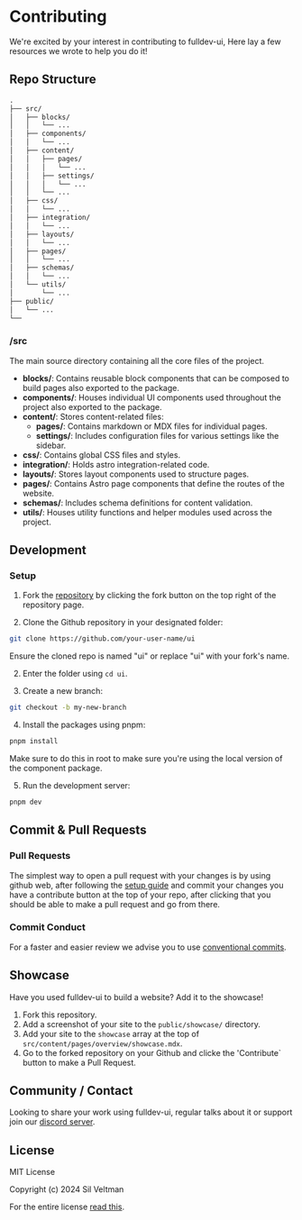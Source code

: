 # Contributing

We're excited by your interest in contributing to fulldev-ui,
Here lay a few resources we wrote to help you do it!

## Repo Structure

```md
.
├── src/
│   ├── blocks/
│   │   └── ...
│   ├── components/
│   │   └── ...
│   ├── content/
│   │   ├── pages/
│   │   │   └── ...
│   │   ├── settings/
│   │   │   └── ...
│   │   └── ...
│   ├── css/
│   │   └── ...
│   ├── integration/
│   │   └── ...
│   ├── layouts/
│   │   └── ...
│   ├── pages/
│   │   └── ...
│   ├── schemas/
│   │   └── ...
│   └── utils/
│       └── ...
├── public/
│   └── ...
└──
```

### /src

The main source directory containing all the core files of the project.

- **blocks/**: Contains reusable block components that can be composed to build pages also exported to the package.
- **components/**: Houses individual UI components used throughout the project also exported to the package.
- **content/**: Stores content-related files:
  - **pages/**: Contains markdown or MDX files for individual pages.
  - **settings/**: Includes configuration files for various settings like the sidebar.
- **css/**: Contains global CSS files and styles.
- **integration/**: Holds astro integration-related code.
- **layouts/**: Stores layout components used to structure pages.
- **pages/**: Contains Astro page components that define the routes of the website.
- **schemas/**: Includes schema definitions for content validation.
- **utils/**: Houses utility functions and helper modules used across the project.

## Development

### Setup

1. Fork the [repository](https://github.com/fulldotdev/ui) by clicking the fork button on the top right of the repository page.

2. Clone the Github repository in your designated folder:

```bash
git clone https://github.com/your-user-name/ui
```
Ensure the cloned repo is named "ui" or replace "ui" with your fork's name.

2. Enter the folder using `cd ui`.

3. Create a new branch:

```bash
git checkout -b my-new-branch
```

4. Install the packages using pnpm:

```bash
pnpm install
```

Make sure to do this in root to make sure you're using the local version of the component package.

5. Run the development server:

```bash
pnpm dev
```

## Commit & Pull Requests

### Pull Requests

The simplest way to open a pull request with your changes is by using github web, after following the [setup guide](#setup) and commit your changes you have a contribute button at the top of your repo, after clicking that you should be able to make a pull request and go from there.

### Commit Conduct

For a faster and easier review we advise you to use [conventional commits](https://www.conventionalcommits.org/en/v1.0.0/#summary).

## Showcase

Have you used fulldev-ui to build a website? Add it to the showcase!

1. Fork this repository.
2. Add a screenshot of your site to the `public/showcase/` directory.
3. Add your site to the `showcase` array at the top of `src/content/pages/overview/showcase.mdx`.
4. Go to the forked repository on your Github and clicke the 'Contribute` button to make a Pull Request.

## Community / Contact

Looking to share your work using fulldev-ui, regular talks about it or support join our [discord server](https://discord.gg/tdmUyH2YE4).

## License

MIT License

Copyright (c) 2024 Sil Veltman

For the entire license [read this](https://github.com/fulldotdev/ui/blob/main/LICENCE).
